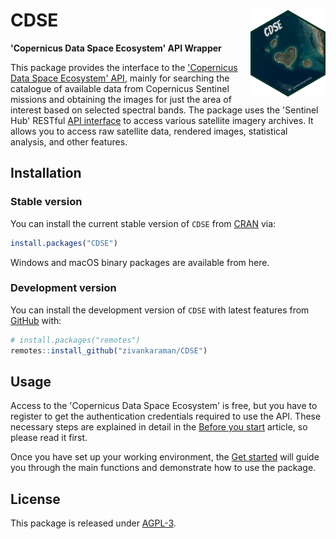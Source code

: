 # CDSE <a href="https://zivankaraman.github.io/CDSE/"><img src="man/figures/logo.png" alt="CDSE website" align="right" height="140"/></a>

**'Copernicus Data Space Ecosystem' API Wrapper**

This package provides the interface to the ['Copernicus Data Space Ecosystem' API](https://dataspace.copernicus.eu/analyse/apis), mainly for searching the catalogue of available data from Copernicus Sentinel missions and obtaining the images for just the area of interest based on selected spectral bands. The package uses the 'Sentinel Hub' RESTful [API interface](https://dataspace.copernicus.eu/analyse/apis/sentinel-hub) to access various satellite imagery archives. It allows you to access raw satellite data, rendered images, statistical analysis, and other features.

## Installation

### Stable version

You can install the current stable version of `CDSE` from [CRAN](https://cran.r-project.org/package=CDSE) via:

``` r
install.packages("CDSE")
```

Windows and macOS binary packages are available from here.

### Development version

You can install the development version of `CDSE` with latest features from [GitHub](https://github.com/zivankaraman/CDSE) with:

``` r
# install.packages("remotes")
remotes::install_github("zivankaraman/CDSE")
```

## Usage

Access to the 'Copernicus Data Space Ecosystem' is free, but you have to register to get the authentication credentials required to use the API. These necessary steps are explained in detail in the [Before you start](https://zivankaraman.github.io/CDSE/articles/BeforeYouStart.html) article, so please read it first.

Once you have set up your working environment, the [Get started](https://zivankaraman.github.io/CDSE/articles/CDSE.html) will guide you through the main functions and demonstrate how to use the package.

## License

This package is released under [AGPL-3](https://cran.r-project.org/web/licenses/AGPL-3).
